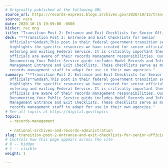 ```yaml
---
# Originally published at the following URL
source_url: https://records-express.blogs.archives.gov/2020/10/15/transition-post-2-entrance-and-exit-checklists-for-senior-officials/
source: nara
date: 2020-10-15 19:59:00 -0500
kicker: rec mng
title: "Transition Post 2: Entrance and Exit Checklists for Senior Officials"
deck: "**Transition Post 2: Entrance and Exit Checklists for Senior
  Officials**&mdash;This post in their federal government transition series
  highlights the specific resources we have created for senior officials
  entering and exiting Federal Service. It is critically important these
  officials are aware of their records management responsibilities. Our
  Documenting Your Public Service guide includes Model Records and Information
  Management Entrance and Exit Checklists. These checklists serve as models for
  records management staff to adapt for use in their own agencies."
summary: "**Transition Post 2: Entrance and Exit Checklists for Senior
  Officials**&mdash;This post in their federal government transition series
  highlights the specific resources we have created for senior officials
  entering and exiting Federal Service. It is critically important these
  officials are aware of their records management responsibilities. Our
  Documenting Your Public Service guide includes Model Records and Information
  Management Entrance and Exit Checklists. These checklists serve as models for
  records management staff to adapt for use in their own agencies."
# See all topics at https://digital.gov/topics
topics:
  - records-management
  
  - national-archives-and-records-administration
slug: transition-post-2-entrance-and-exit-checklists-for-senior-officials
# Controls how this page appears across the site
# 0 -- hidden
# 1 -- visible
weight: 1

---
```

